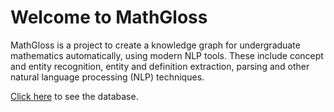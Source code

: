 # Welcome to MathGloss
MathGloss is a project to create a knowledge graph for undergraduate mathematics automatically, using modern NLP tools. These include concept and entity recognition, entity and definition extraction, parsing and other natural language processing (NLP) techniques.

[Click here](https://mathgloss.github.io/MathGloss/database) to see the database.
